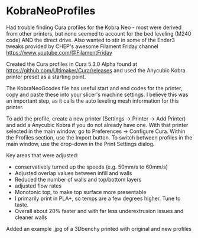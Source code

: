 # KobraNeoProfiles

Had trouble finding Cura profiles for the Kobra Neo - most were derived from other printers, but none seemed to account for the bed leveling (M240 code) AND the direct drive.  Also wanted to stir in some of the Ender3 tweaks provided by CHEP's awesome Filament Friday channel https://www.youtube.com/@FilamentFriday

Created the Cura profiles in Cura 5.3.0 Alpha found at https://github.com/Ultimaker/Cura/releases and used the Anycubic Kobra printer preset as a starting point.

The KobraNeoGcodes file has useful start and end codes for the printer, copy and paste these into your slicer's machine settings. I believe this was an important step, as it calls the auto leveling mesh information for this printer.

To add the profile, create a new printer (Settings -> Printer -> Add Printer) and add a Anycubic Kobra if you do not already have one. With that printer selected in the main window, go to Preferences -> Configure Cura.  Within the Profiles section, use the Import button.  To switch between profiles in the main window, use the drop-down in the Print Settings dialog.

Key areas that were adjusted:
- conservatively turned up the speeds (e.g. 50mm/s to 60mm/s)
- Adjusted overlap values between infill and walls
- Reduced the number of walls and top/bottom layers
- adjusted flow rates
- Monotonic top, to make top surface more presentable
- I primarily print in PLA+, so temps are a few degrees higher. Tune to taste.
- Overall about 20% faster and with far less underextrusion issues and cleaner walls

Added an example .jpg of a 3Dbenchy printed with original and new profiles